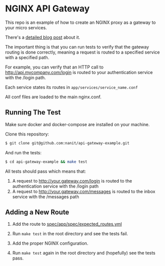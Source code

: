 NGINX API Gateway
=================

This repo is an example of how to create an NGINX proxy as a gateway to your
micro services.

There's a [detailed blog post](https://engineering.nanit.com/testing-nginx-as-your-micro-services-gateway-7e8c71fcdfa6) about it.

The important thing is that you can run tests to verify that the gateway routing
is done correctly, meaning a request is routed to a specified service with a
specified path.

For example, you can verify that an HTTP call to http://api.mycompany.com/login is
routed to your authentication service with the /login path.

Each service states its routes in `app/services/service_name.conf`

All conf files are loaded to the main nginx.conf.

Running The Test
----------------

Make sure docker and docker-compose are installed on your machine.

Clone this repository:

```bash
$ git clone git@github.com:nanit/api-gateway-example.git
```

And run the tests:

```bash
$ cd api-gateway-example && make test
```

All tests should pass which means that:

1. A request to http://your.gateway.com/login is routed to the authentication service
   with the /login path
2. A request to http://your.gateway.com/messages is routed to the inbox
   service with the /messages path

Adding a New Route
------------------

1. Add the route to [spec/app/spec/expected_routes.yml](https://github.com/nanit/api-gateway-example/blob/master/spec/app/spec/expected_routes.yml)

2. Run `make test` in the root directory and see the tests fail.

3. Add the proper NGINX configuration.

4. Run `make test` again in the root directory and (hopefully) see the tests pass.
